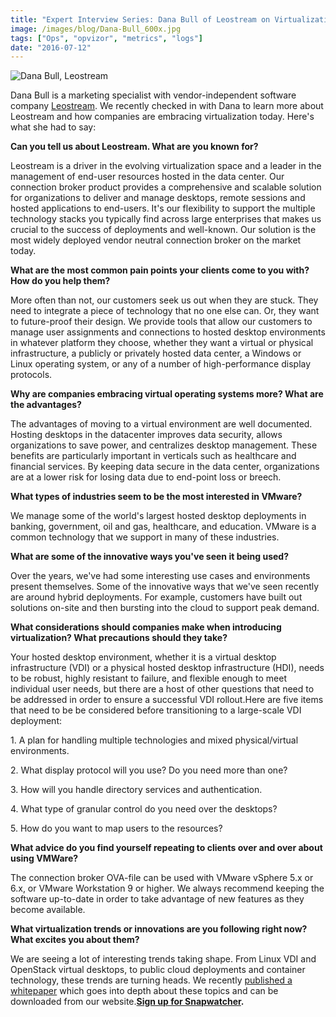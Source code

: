 ```yaml
---
title: "Expert Interview Series: Dana Bull of Leostream on Virtualization"
image: /images/blog/Dana-Bull_600x.jpg
tags: ["Ops", "opvizor", "metrics", "logs"]
date: "2016-07-12"
---
```


![Dana Bull, Leostream](/images/blog/Dana-Bull_600x.jpg)

Dana Bull is a marketing specialist with vendor-independent software company [Leostream](https://www.leostream.com/). We recently checked in with Dana to learn more about Leostream and how companies are embracing virtualization today. Here's what she had to say:

**Can you tell us about Leostream. What are you known for?** 

Leostream is a driver in the evolving virtualization space and a leader in the management of end-user resources hosted in the data center. Our connection broker product provides a comprehensive and scalable solution for organizations to deliver and manage desktops, remote sessions and hosted applications to end-users. It's our flexibility to support the multiple technology stacks you typically find across large enterprises that makes us crucial to the success of deployments and well-known. Our solution is the most widely deployed vendor neutral connection broker on the market today. 

**What are the most common pain points your clients come to you with? How do you help them?** 

More often than not, our customers seek us out when they are stuck. They need to integrate a piece of technology that no one else can. Or, they want to future-proof their design. We provide tools that allow our customers to manage user assignments and connections to hosted desktop environments in whatever platform they choose, whether they want a virtual or physical infrastructure, a publicly or privately hosted data center, a Windows or Linux operating system, or any of a number of high-performance display protocols. 

**Why are companies embracing virtual operating systems more? What are the advantages?** 

The advantages of moving to a virtual environment are well documented. Hosting desktops in the datacenter improves data security, allows organizations to save power, and centralizes desktop management. These benefits are particularly important in verticals such as healthcare and financial services. By keeping data secure in the data center, organizations are at a lower risk for losing data due to end-point loss or breech. 

**What types of industries seem to be the most interested in VMware?** 

We manage some of the world's largest hosted desktop deployments in banking, government, oil and gas, healthcare, and education. VMware is a common technology that we support in many of these industries. 

**What are some of the innovative ways you've seen it being used?** 

Over the years, we've had some interesting use cases and environments present themselves. Some of the innovative ways that we've seen recently are around hybrid deployments. For example, customers have built out solutions on-site and then bursting into the cloud to support peak demand. 

**What considerations should companies make when introducing virtualization? What precautions should they take?** 

Your hosted desktop environment, whether it is a virtual desktop infrastructure (VDI) or a physical hosted desktop infrastructure (HDI), needs to be robust, highly resistant to failure, and flexible enough to meet individual user needs, but there are a host of other questions that need to be addressed in order to ensure a successful VDI rollout.Here are five items that need to be be considered before transitioning to a large-scale VDI deployment: 

1\. A plan for handling multiple technologies and mixed physical/virtual environments. 

2\. What display protocol will you use? Do you need more than one? 

3\. How will you handle directory services and authentication. 

4\. What type of granular control do you need over the desktops? 

5\. How do you want to map users to the resources? 

**What advice do you find yourself repeating to clients over and over about using VMWare?** 

The connection broker OVA-file can be used with VMware vSphere 5.x or 6.x, or VMware Workstation 9 or higher. We always recommend keeping the software up-to-date in order to take advantage of new features as they become available.

**What virtualization trends or innovations are you following right now? What excites you about them?** 

We are seeing a lot of interesting trends taking shape. From Linux VDI and OpenStack virtual desktops, to public cloud deployments and container technology, these trends are turning heads. We recently [published a whitepaper](https://www.leostream.com/whitepaper/top-5-desktop-virtualization-trends-to-look-for-in-2016) which goes into depth about these topics and can be downloaded from our website.**[Sign up for Snapwatcher](https://mediashower.com/ce2/42483/3/4744).**
